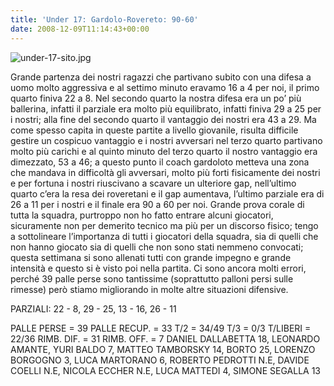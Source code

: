 ```yaml
---
title: 'Under 17: Gardolo-Rovereto: 90-60'
date: 2008-12-09T11:14:43+00:00
---
```

![under-17-sito.jpg](http://www.basketgardolo.it/wp-content/uploads/2008/12/under-17-sito.jpg)

Grande partenza dei nostri ragazzi che partivano subito con una difesa a uomo molto aggressiva e al settimo minuto eravamo 16 a 4 per noi, il primo quarto finiva 22 a 8. Nel secondo quarto la nostra difesa era un po’ più ballerina, infatti il parziale era molto più equilibrato, infatti finiva 29 a 25 per i nostri; alla fine del secondo quarto il vantaggio dei nostri era 43 a 29. Ma come spesso capita in queste partite a livello giovanile, risulta difficile gestire un cospicuo vantaggio e i nostri avversari nel terzo quarto partivano molto più carichi e al quinto minuto del terzo quarto il nostro vantaggio era dimezzato, 53 a 46; a questo punto il coach gardoloto metteva una zona che mandava in difficoltà gli avversari, molto più forti fisicamente dei nostri e per fortuna i nostri riuscivano a scavare un ulteriore gap, nell’ultimo quarto c’era la resa dei roveretani e il gap aumentava, l’ultimo parziale era di 26 a 11 per i nostri e il finale era 90 a 60 per noi. Grande prova corale di tutta la squadra, purtroppo non ho fatto entrare alcuni giocatori, sicuramente non per demerito tecnico ma più per un discorso fisico; tengo a sottolineare l’importanza di tutti i giocatori della squadra, sia di quelli che non hanno giocato sia di quelli che non sono stati nemmeno convocati; questa settimana si sono allenati tutti con grande impegno e grande intensità e questo si è visto poi nella partita. Ci sono ancora molti errori, perché 39 palle perse sono tantissime (soprattutto palloni persi sulle rimesse) però stiamo migliorando in molte altre situazioni difensive.

PARZIALI: 22 - 8, 29 - 25, 13 - 16, 26 - 11

PALLE PERSE = 39 PALLE RECUP. = 33 T/2 = 34/49 T/3 = 0/3 T/LIBERI = 22/36 RIMB. DIF. = 31 RIMB. OFF. = 7 DANIEL DALLABETTA 18, LEONARDO AMANTE, YURI BALDO 7, MATTEO TAMBORSKY 14, BORTO 25, LORENZO BORGOGNO 3, LUCA MARTORANO 6, ROBERTO PEDROTTI N.E, DAVIDE COELLI N.E, NICOLA ECCHER N.E, LUCA MATTEDI 4, SIMONE SEGALLA 13